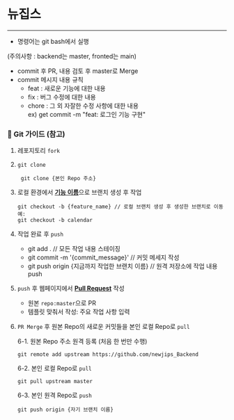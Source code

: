 # 뉴집스

- - -
- 명령어는 git bash에서 실행

(주의사항 : backend는 master, fronted는 main)

- commit 후 PR, 내용 검토 후 master로 Merge
- commit 메시지 내용 규칙
  - feat : 새로운 기능에 대한 내용
  - fix : 버그 수정에 대한 내용
  - chore : 그 외 자잘한 수정 사항에 대한 내용<br/>
   ex) get commit -m "feat: 로그인 기능 구현"



### 🔖 Git 가이드 (참고)
1. 레포지토리 `fork`
2. `git clone`
   ````
    git clone {본인 Repo 주소}
   ````
3. 로컬 환경에서 <u>**기능 이름**</u>으로 브랜치 생성 후 작업
   ````
   git checkout -b {feature_name} // 로컬 브랜치 생성 후 생성한 브랜치로 이동
   예: 
   git checkout -b calendar
   ````
4. 작업 완료 후 `push`
   - git add . // 모든 작업 내용 스테이징<br/>
   - git commit -m '{commit_message}' // 커밋 메세지 작성 <br/>
   - git push origin {지금까지 작업한 브랜치 이름} // 원격 저장소에 작업 내용 push<br/>

5. `push` 후 웹페이지에서 <u>**Pull Request**</u> 작성
    - 원본 `repo:master`으로 PR 
    - 템플릿 맞춰서 작성: 주요 작업 사항 입력
6. `PR Merge` 후 원본 Repo의 새로운 커밋들을 본인 로컬 Repo로 `pull`
   
    6-1. 원본 Repo 주소 원격 등록 (처음 한 번만 수행)
    ````
    git remote add upstream https://github.com/newjips_Backend
    ````
    6-2. 본인 로컬 Repo로 `pull`
    ````
    git pull upstream master
    ````
    6-3. 본인 원격 Repo로 `push`
    ````
    git push origin {자기 브랜치 이름}
    ````
